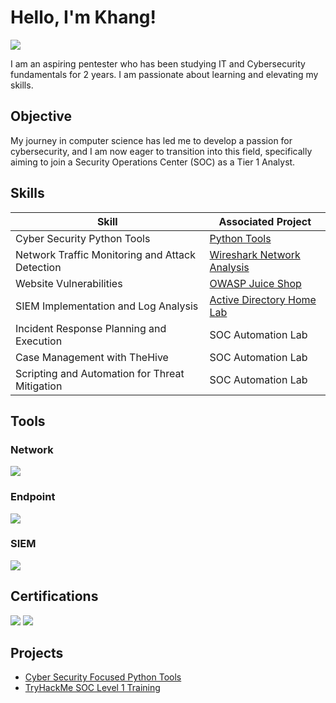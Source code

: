 # Hello, I'm Khang!
<a href="https://www.linkedin.com/in/khang-nguyen-838905240"><img src="https://img.shields.io/badge/-LinkedIn-0072b1?&style=for-the-badge&logo=linkedin&logoColor=white" /></a>


I am an aspiring pentester who has been studying IT and Cybersecurity fundamentals for 2 years. I am passionate about learning and elevating my skills.

## Objective
My journey in computer science has led me to develop a passion for cybersecurity, and I am now eager to transition into this field, specifically aiming to join a Security Operations Center (SOC) as a Tier 1 Analyst.

## Skills

| Skill                                         | Associated Project         |
|-----------------------------------------------|----------------------------|
| Cyber Security Python Tools                   | <a href="https://github.com/LoneWarrior99/Python-Projects">Python Tools</a>|
| Network Traffic Monitoring and Attack Detection | <a href="https://github.com/LoneWarrior99/SOC-Training/blob/main/wireshark.md">Wireshark Network Analysis</a>|
| Website Vulnerabilities                       | <a href="https://github.com/LoneWarrior99/SOC-Training/blob/main/owasp%20juice%20shop.md">OWASP Juice Shop</a> |
| SIEM Implementation and Log Analysis          | <a href="https://google.com">Active Directory Home Lab</a>|
| Incident Response Planning and Execution      | SOC Automation Lab|
| Case Management with TheHive                  | SOC Automation Lab|
| Scripting and Automation for Threat Mitigation | SOC Automation Lab|

## Tools

### Network
<div>
    <img src="https://img.shields.io/badge/-Wireshark-1679A7?&style=for-the-badge&logo=Wireshark&logoColor=white" />
</div>

### Endpoint
<div>
    <img src="https://img.shields.io/badge/-Microsoft_Defender_for_Endpoint-00A4EF?&style=for-the-badge&logo=Microsoft&logoColor=white" />
</div>

### SIEM
<div>
    <img src="https://img.shields.io/badge/-Splunk-000000?&style=for-the-badge&logo=Splunk&logoColor=white" />
</div>

## Certifications
<div>
<img src="https://img.shields.io/badge/-Security%2B-FF0000?&style=for-the-badge&logo=CompTIA&logoColor=white" />
<img src="https://img.shields.io/badge/-Network%2B-007ACC?&style=for-the-badge&logo=CompTIA&logoColor=white" />
</div>

## Projects
- <a href="https://github.com/LoneWarrior99/Python-Projects/tree/main">Cyber Security Focused Python Tools</a>
- <a href="https://github.com/LoneWarrior99/SOC-Training">TryHackMe SOC Level 1 Training</a>
